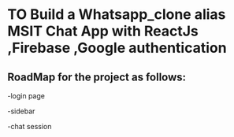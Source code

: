 # TO Build a Whatsapp_clone alias MSIT Chat App with ReactJs ,Firebase ,Google authentication

## RoadMap for the project as follows:

-login page

-sidebar

-chat session
